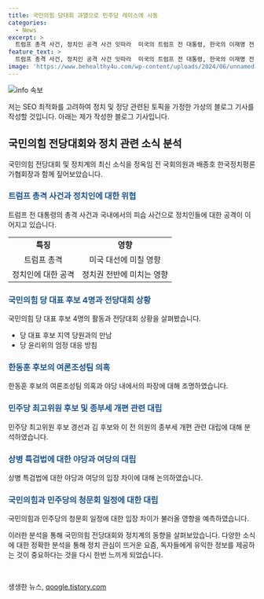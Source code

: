 ```yaml
---
title: 국민의힘 당대회 과열으로 민주당 레이스에 시동
categories:
  - News
excerpt: >
  트럼프 총격 사건, 정치인 공격 사건 잇따라  미국의 트럼프 전 대통령, 한국의 이재명 전 대표 등 정치인들을 향한 총격 사건이 끊이지 않고 있음. 미국 대선에 미칠 영향을 논의할 때, 지지층 외에 중도층에도 영향을 미칠 것으로 보임. 국민의힘 전당대회가 과열 양상으로 진행되는 가운데, 당 대표 후보 지원자들 간의 저작극이 펼쳐지고 있으며, 한동훈 후보의 여론조성팀 의혹 파장과 김종인 전 비대위원장의 발언 등으로 당 내부 갈등이 끊이지 않음. 경우에 따라 특검법까지 언급되는 상황으로 파장이 예상됨.
feature_text: >
  트럼프 총격 사건, 정치인 공격 사건 잇따라  미국의 트럼프 전 대통령, 한국의 이재명 전 대표 등 정치인들을 향한 총격 사건이 끊이지 않고 있음. 미국 대선에 미칠 영향을 논의할 때, 지지층 외에 중도층에도 영향을 미칠 것으로 보임. 국민의힘 전당대회가 과열 양상으로 진행되는 가운데, 당 대표 후보 지원자들 간의 저작극이 펼쳐지고 있으며, 한동훈 후보의 여론조성팀 의혹 파장과 김종인 전 비대위원장의 발언 등으로 당 내부 갈등이 끊이지 않음. 경우에 따라 특검법까지 언급되는 상황으로 파장이 예상됨.
image: 'https://www.behealthy4u.com/wp-content/uploads/2024/06/unnamed-file.png'
---
```


<p><img src="https://www.behealthy4u.com/wp-content/uploads/2024/06/unnamed-file.png" alt="info 속보" /></p>

<p>저는 SEO 최적화를 고려하여 정치 및 정당 관련된 토픽을 가정한 가상의 블로그 기사를 작성할 것입니다. 아래는 제가 작성한 블로그 기사입니다.</p>

<h2 data-ke-size="size26">국민의힘 전당대회와 정치 관련 소식 분석</h2>

<p data-ke-size="size16">국민의힘 전당대회 및 정치계의 최신 소식을 정옥임 전 국회의원과 배종호 한국정치평론가협회장과 함께 짚어보았습니다.</p>

<h3><b><span style="color: #1a5490;">트럼프 총격 사건과 정치인에 대한 위협</span></b></h3>

<p data-ke-size="size16">트럼프 전 대통령의 총격 사건과 국내에서의 피습 사건으로 정치인들에 대한 공격이 이어지고 있습니다.</p>

<table>
    <tbody>
        <tr>
            <td style="text-align: center; height: 17px;"><b>특징</b></td>
            <td style="text-align: center; height: 17px;"><b>영향</b></td>
        </tr>
        <tr>
            <td style="text-align: center; height: 17px;">트럼프 총격</td>
            <td style="text-align: center; height: 17px;">미국 대선에 미칠 영향</td>
        </tr>
        <tr>
            <td style="text-align: center; height: 17px;">정치인에 대한 공격</td>
            <td style="text-align: center; height: 17px;">정치권 전반에 미치는 영향</td>
        </tr>
    </tbody>
</table>

<h3><b><span style="color: #1a5490;">국민의힘 당 대표 후보 4명과 전당대회 상황</span></b></h3>

<p data-ke-size="size16">국민의힘 당 대표 후보 4명의 활동과 전당대회 상황을 살펴봤습니다.</p>

<ul>
    <li>당 대표 후보 지역 당원과의 만남</li>
    <li>당 윤리위의 엄정 대응 방침</li>
</ul>

<h3><b><span style="color: #1a5490;">한동훈 후보의 여론조성팀 의혹</span></b></h3>

<p data-ke-size="size16">한동훈 후보의 여론조성팀 의혹과 야당 내에서의 파장에 대해 조명하였습니다.</p>

<h3><b><span style="color: #1a5490;">민주당 최고위원 후보 및 종부세 개편 관련 대립</span></b></h3>

<p data-ke-size="size16">민주당 최고위원 후보 경선과 김 후보와 이 전 의원의 종부세 개편 관련 대립에 대해 분석하였습니다.</p>

<h3><b><span style="color: #1a5490;">상병 특검법에 대한 야당과 여당의 대립</span></b></h3>

<p data-ke-size="size16">상병 특검법에 대한 야당과 여당의 입장 차이에 대해 논의하였습니다.</p>

<h3><b><span style="color: #1a5490;">국민의힘과 민주당의 청문회 일정에 대한 대립</span></b></h3>

<p data-ke-size="size16">국민의힘과 민주당의 청문회 일정에 대한 입장 차이가 불러올 영향을 예측하였습니다.</p>

<p>이러한 분석을 통해 국민의힘 전당대회와 정치계의 동향을 살펴보았습니다. 다양한 소식에 대한 정확한 분석을 통해 정치 관심이 뜨거운 요즘, 독자들에게 유익한 정보를 제공하는 것이 중요하다는 것을 다시 한번 느끼게 되었습니다.</p>

<p data-ke-size="size16">&nbsp;</p>
생생한 뉴스, <a href="https://qoogle.tistory.com" rel="dofollow">qoogle.tistory.com</a>



